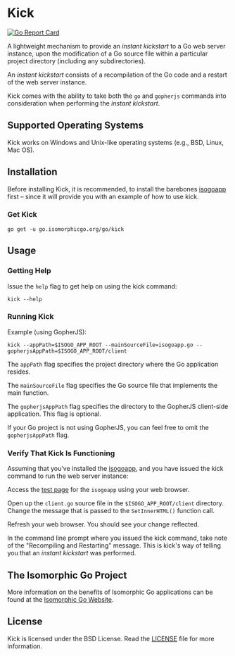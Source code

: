 # Kick

[![Go Report Card](https://goreportcard.com/badge/go.isomorphicgo.org/go/kick)](https://goreportcard.com/report/go.isomorphicgo.org/go/kick)

A lightweight mechanism to provide an *instant kickstart* to a Go web server instance, upon the modification of a Go source file within a particular project directory (including any subdirectories).

An *instant kickstart* consists of a recompilation of the Go code and a restart of the web server instance.

Kick comes with the ability to take both the `go` and `gopherjs` commands into consideration when performing the *instant kickstart*.

## Supported Operating Systems
Kick works on Windows and Unix-like operating systems (e.g., BSD, Linux, Mac OS).

## Installation

Before installing Kick, it is recommended, to install the barebones [isogoapp](https://go.isomorphicgo.org/go/isogoapp) first – since it will provide you with an example of how to use kick.

### Get Kick
`go get -u go.isomorphicgo.org/go/kick`

## Usage

### Getting Help

Issue the `help` flag to get help on using the kick command:

`kick --help`

### Running Kick

Example (using GopherJS):

`kick --appPath=$ISOGO_APP_ROOT --mainSourceFile=isogoapp.go --gopherjsAppPath=$ISOGO_APP_ROOT/client`

The `appPath` flag specifies the project directory where the Go application resides.

The `mainSourceFile` flag specifies the Go source file that implements the main function.

The `gopherjsAppPath` flag specifies the directory to the GopherJS client-side application. This flag is optional.

If your Go project is not using GopherJS, you can feel free to omit the `gopherjsAppPath` flag.

### Verify That Kick Is Functioning

Assuming that you've installed the [isogoapp](https://go.isomorphicgo.org/go/isogoapp), and you have issued the kick command to run the web server instance:

Access the [test page](http://localhost:8080) for the `isogoapp` using your web browser.

Open up the `client.go` source file in the `$ISOGO_APP_ROOT/client` directory. Change the message that is passed to the `SetInnerHTML()` function call.

Refresh your web browser. You should see your change reflected.

In the command line prompt where you issued the kick command, take note of the "Recompiling and Restarting" message. This is kick's way of telling you that an *instant kickstart* was performed.


## The Isomorphic Go Project
More information on the benefits of Isomorphic Go applications can be found at the [Isomorphic Go Website](http://isomorphicgo.org).

## License
Kick is licensed under the BSD License. Read the [LICENSE](https://go.isomorphicgo.org/go/kick/src/branch/master/LICENSE) file for more information.
